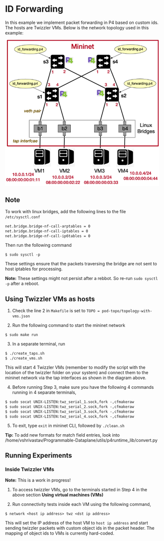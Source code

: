 # ID Forwarding

In this example we implement packet forwarding in P4 based on custom ids. The hosts are Twizzler VMs. Below is the network topology used in this example:

![pod-topo](https://github.com/vishal1303/Programmable-Dataplane/blob/master/examples/id_forwarding/pod-topo/pod-topo.png)

## Note

To work with linux bridges, add the following lines to the file `/etc/sysctl.conf`
```shell
net.bridge.bridge-nf-call-arptables = 0
net.bridge.bridge-nf-call-iptables = 0
net.bridge.bridge-nf-call-ip6tables = 0
```
Then run the following command
```shell
$ sudo sysctl -p
```

These settings ensure that the packets traversing the bridge are not sent to host iptables for processing.

**Note:** These settings might not persist after a rebbot. So re-run `sudo sysctl -p` after a reboot.

## Using Twizzler VMs as hosts

1. Check the line 2 in `Makefile` is set to `TOPO = pod-topo/topology-with-vms.json`

2. Run the following command to start the mininet network
```shell
$ sudo make run
```

3. In a separate terminal, run 
```shell
$ ./create_taps.sh
$ ./create_vms.sh
```
This will start 4 Twizzler VMs (remember to modify the script with the location of the twizzler folder on your system) and connect them to the mininet network via the tap interfaces as shown in the diagram above.

4. Before running Step 3, make sure you have the following 4 commands running in 4 separate terminals,
```shell
$ sudo socat UNIX-LISTEN:twz_serial_1.sock,fork -,cfmakeraw
$ sudo socat UNIX-LISTEN:twz_serial_2.sock,fork -,cfmakeraw
$ sudo socat UNIX-LISTEN:twz_serial_3.sock,fork -,cfmakeraw
$ sudo socat UNIX-LISTEN:twz_serial_4.sock,fork -,cfmakeraw
```

5. To exit, type `exit` in mininet CLI, followed by `./clean.sh`

**Tip:** To add new formats for match field entries, look into /home/vshrivastav/Programmable-Dataplane/utils/p4runtime_lib/convert.py

## Running Experiments

### Inside Twizzler VMs

**Note:** This is a work in progress!

1. To access twizzler VMs, go to the terminals started in Step 4 in the above section **Using virtual machines (VMs)**

2. Run connectivity tests inside each VM using the following command,
```shell
$ network <host ip address> twz <dst ip address>
```
This will set the IP address of the host VM to `host ip address` and start sending twizzler packets with custom object ids in the packet header. The mapping of object ids to VMs is currently hard-coded.
